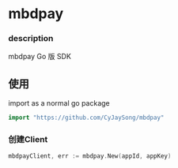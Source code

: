 # mbdpay
### description
mbdpay Go 版 SDK

## 使用
import as a normal go package

```go
import "https://github.com/CyJaySong/mbdpay"
```

### 创建Client

```go
mbdpayClient, err := mbdpay.New(appId, appKey)
```